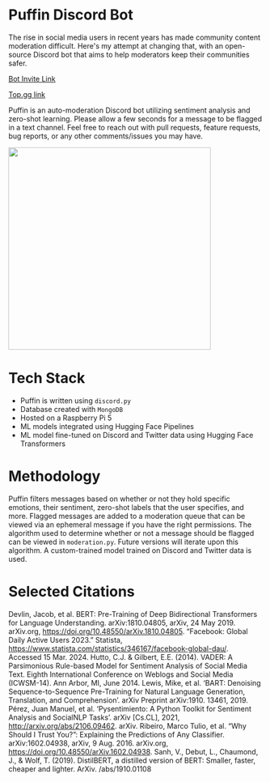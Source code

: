 # Puffin Discord Bot
The rise in social media users in recent years has made community content moderation difficult. Here's my attempt at changing that, with an open-source Discord bot that aims to help moderators keep their communities safer.

[Bot Invite Link](https://discord.com/api/oauth2/authorize?client_id=1185076125752365136&permissions=1376537085952&scope=bot)

[Top.gg link](https://top.gg/bot/1185076125752365136)

Puffin is an auto-moderation Discord bot utilizing sentiment analysis and zero-shot learning. Please allow a few seconds for a message to be flagged in a text channel. Feel free to reach out with pull requests, feature requests, bug reports, or any other comments/issues you may have.


<img src="https://github.com/Windshield-Viper/Puffin-Discord-Bot/assets/109366063/0debaaaa-0697-4535-a0b3-f3ea9ee95ff1" width="400">


# Tech Stack
- Puffin is written using `discord.py`
- Database created with `MongoDB`
- Hosted on a Raspberry Pi 5
- ML models integrated using Hugging Face Pipelines
- ML model fine-tuned on Discord and Twitter data using Hugging Face Transformers

# Methodology
Puffin filters messages based on whether or not they hold specific emotions, their sentiment, zero-shot labels that the user specifies, and more. Flagged messages are added to a moderation queue that can be viewed via an ephemeral message if you have the right permissions. The algorithm used to determine whether or not a message should be flagged can be viewed in `moderation.py`. Future versions will iterate upon this algorithm. A custom-trained model trained on Discord and Twitter data is used. 

# Selected Citations
Devlin, Jacob, et al. BERT: Pre-Training of Deep Bidirectional Transformers for Language Understanding. arXiv:1810.04805, arXiv, 24 May 2019. arXiv.org, https://doi.org/10.48550/arXiv.1810.04805.
“Facebook: Global Daily Active Users 2023.” Statista, https://www.statista.com/statistics/346167/facebook-global-dau/. Accessed 15 Mar. 2024.
Hutto, C.J. & Gilbert, E.E. (2014). VADER: A Parsimonious Rule-based Model for Sentiment Analysis of Social Media Text. Eighth International Conference on Weblogs and Social Media (ICWSM-14). Ann Arbor, MI, June 2014.
Lewis, Mike, et al. ‘BART: Denoising Sequence-to-Sequence Pre-Training for Natural Language Generation, Translation, and Comprehension’. arXiv Preprint arXiv:1910. 13461, 2019.
Pérez, Juan Manuel, et al. ‘Pysentimiento: A Python Toolkit for Sentiment Analysis and SocialNLP Tasks’. arXiv [Cs.CL], 2021, http://arxiv.org/abs/2106.09462. arXiv.
Ribeiro, Marco Tulio, et al. “Why Should I Trust You?”: Explaining the Predictions of Any Classifier. arXiv:1602.04938, arXiv, 9 Aug. 2016. arXiv.org, https://doi.org/10.48550/arXiv.1602.04938.
Sanh, V., Debut, L., Chaumond, J., & Wolf, T. (2019). DistilBERT, a distilled version of BERT: Smaller, faster, cheaper and lighter. ArXiv. /abs/1910.01108


